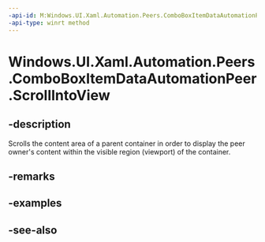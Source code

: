 ```yaml
---
-api-id: M:Windows.UI.Xaml.Automation.Peers.ComboBoxItemDataAutomationPeer.ScrollIntoView
-api-type: winrt method
---
```


<!-- Method syntax
public void ScrollIntoView()
-->

# Windows.UI.Xaml.Automation.Peers.ComboBoxItemDataAutomationPeer.ScrollIntoView

## -description
Scrolls the content area of a parent container in order to display the peer owner's content within the visible region (viewport) of the container.



## -remarks

## -examples

## -see-also
